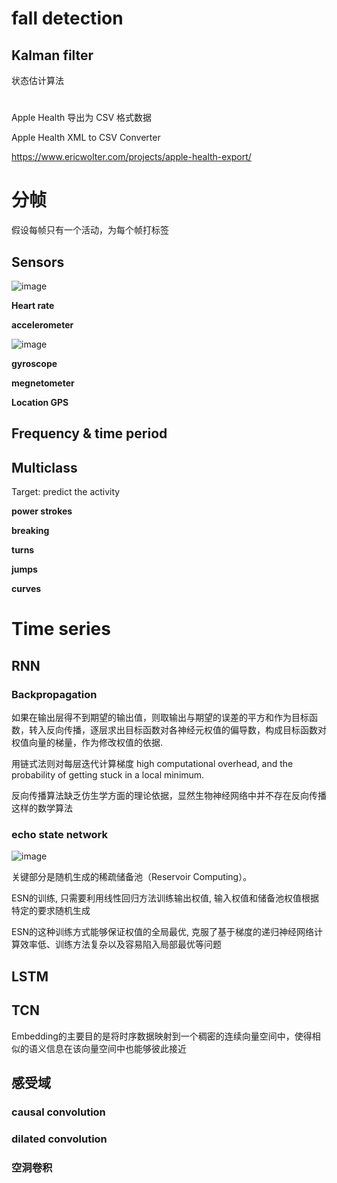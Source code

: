 # fall detection

## Kalman filter
状态估计算法
# 
Apple Health 导出为 CSV 格式数据

Apple Health XML to CSV Converter

https://www.ericwolter.com/projects/apple-health-export/


# 分帧
假设每帧只有一个活动，为每个帧打标签  
## Sensors
![image](https://github.com/zhang-mickey/ML4QS/assets/145342600/495df10a-2cac-45f4-ae9a-e60077f35431)

**Heart rate**

**accelerometer**

![image](https://github.com/zhang-mickey/ML4QS/assets/145342600/8537a095-fa96-46c6-ba79-a7b9eefd7afa)

**gyroscope**

**megnetometer**

**Location GPS**

## Frequency & time period  

## Multiclass
Target: predict the activity

**power strokes**

**breaking**

**turns**

**jumps**

**curves**
# Time series
## RNN
### Backpropagation
如果在输出层得不到期望的输出值，则取输出与期望的误差的平方和作为目标函数，转入反向传播，逐层求出目标函数对各神经元权值的偏导数，构成目标函数对权值向量的梯量，作为修改权值的依据.

用链式法则对每层迭代计算梯度
high computational overhead, and the probability of getting stuck in a local minimum.

反向传播算法缺乏仿生学方面的理论依据，显然生物神经网络中并不存在反向传播这样的数学算法
### echo state network
![image](https://github.com/zhang-mickey/Skating-recognition-ML4QS/assets/145342600/2c3fad59-5949-4b2b-9454-74b8f383a410)

关键部分是随机生成的稀疏储备池（Reservoir Computing）。

ESN的训练, 只需要利用线性回归方法训练输出权值, 输入权值和储备池权值根据特定的要求随机生成

ESN的这种训练方式能够保证权值的全局最优, 克服了基于梯度的递归神经网络计算效率低、训练方法复杂以及容易陷入局部最优等问题
## LSTM

## TCN
Embedding的主要目的是将时序数据映射到一个稠密的连续向量空间中，使得相似的语义信息在该向量空间中也能够彼此接近
## 感受域

### causal convolution

### dilated convolution
### 空洞卷积
